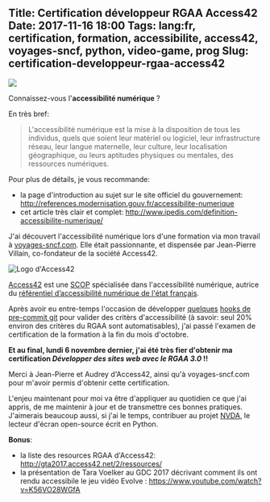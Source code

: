 Title: Certification développeur RGAA Access42
Date: 2017-11-16 18:00
Tags: lang:fr, certification, formation, accessibilite, access42, voyages-sncf, python, video-game, prog
Slug: certification-developpeur-rgaa-access42
---
![](images/2017/11/accessibilite_numerique.jpg)

Connaissez-vous l'**accessibilité numérique** ?

En très bref:

> L'accessibilité numérique est la mise à la disposition de tous les individus, quels que soient leur matériel ou logiciel, leur infrastructure réseau,
> leur langue maternelle, leur culture, leur localisation géographique, ou leurs aptitudes physiques ou mentales, des ressources numériques.

Pour plus de détails, je vous recommande:

- la page d'introduction au sujet sur le site officiel du gouvernement: <http://references.modernisation.gouv.fr/accessibilite-numerique>
- cet article très clair et complet: <http://www.ipedis.com/definition-accessibilite-numerique/>

J'ai découvert l'accessibilité numérique lors d'une formation via mon travail à [voyages-sncf.com](https://www.voyages-sncf.com).
Elle était passionnante, et dispensée par Jean-Pierre Villain, co-fondateur de la société Access42.

![Logo d'Access42](images/2017/11/access42.jpg)

[Access42](https://access42.net/prestations) est une [SCOP](https://fr.wikipedia.org/wiki/Soci%C3%A9t%C3%A9_coop%C3%A9rative_et_participative) spécialisée dans l'accessibilité numérique,
autrice du [référentiel d’accessibilité numérique de l'état français](https://references.modernisation.gouv.fr/rgaa-accessibilite/).

Après avoir eu entre-temps l'occasion de développer [quelques](https://github.com/Lucas-C/pre-commit-hooks-lxml#fr-accessibilité-rgaa) [hooks de pre-commit git](https://github.com/Lucas-C/pre-commit-hooks-java#fr-accessibilité-rgaa) pour valider des critèrs d'accessibilité
(à savoir: seul 20% environ des critères du RGAA sont automatisables), j'ai passé l'examen de certification de la formation à la fin du mois d'octobre.

**Et au final, lundi 6 novembre dernier, j'ai été très fier d'obtenir ma certification
_Développer des sites web avec le RGAA 3.0_ !!**

Merci à Jean-Pierre et Audrey d'Access42, ainsi qu'à voyages-sncf.com pour m'avoir permis d'obtenir cette certification.

L'enjeu maintenant pour moi va être d'appliquer au quotidien ce que j'ai appris,
de me maintenir à jour et de transmettre ces bonnes pratiques.
J'aimerais beaucoup aussi, si j'ai le temps, contribuer au projet [NVDA](https://github.com/nvaccess/nvda),
le lecteur d'écran open-source écrit en Python.

**Bonus**:

- la liste des resources RGAA d'Access42: <http://gta2017.access42.net/2/ressources/>
- la présentation de Tara Voelker au GDC 2017 décrivant comment ils ont rendu accessibile le jeu vidéo Evolve : <https://www.youtube.com/watch?v=K56VO28WGfA>


<style>
article img {
  max-height: 30vh;
  display: block;
  margin: 0 auto;
}
article figcaption {
  text-align: center;
}
</style>
